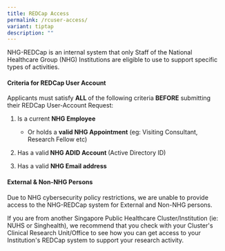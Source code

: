 ```yaml
---
title: REDCap Access
permalink: /rcuser-access/
variant: tiptap
description: ""
---
```

<p></p>
<p>NHG-REDCap is an internal system that only Staff of the National Healthcare
Group (NHG) Institutions are eligible to use to support specific types
of activities.&nbsp;</p>
<h4><strong>Criteria for REDCap User Account</strong></h4>
<p>Applicants must satisfy <strong>ALL </strong>of the following criteria <strong>BEFORE</strong> submitting
their REDCap User-Account Request:</p>
<ol data-tight="true" class="tight">
<li>
<p>Is a current <strong>NHG Employee</strong>
</p>
<ul data-tight="true" class="tight">
<li>
<p>Or holds a <strong>valid NHG Appointment</strong> (eg: Visiting Consultant,
Research Fellow etc)</p>
</li>
</ul>
</li>
<li>
<p>Has a valid<strong> NHG ADID Account </strong>(Active Directory ID)</p>
</li>
<li>
<p>Has a valid <strong>NHG Email address</strong>
</p>
</li>
</ol>
<p></p>
<h4><strong>External &amp; Non-NHG Persons</strong></h4>
<p>Due to NHG cybersecurity policy restrictions, we are unable to provide
access to the NHG-REDCap system for External and Non-NHG persons.</p>
<p>If you are from another Singapore Public Healthcare Cluster/Institution
(ie: NUHS or Singhealth), we recommend that you check with your Cluster's
Clinical Research Unit/Office to see how you can get access to your Institution's
REDCap system to support your research activity.</p>
<p></p>
<p></p>